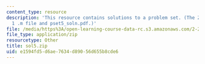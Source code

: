 ```yaml
---
content_type: resource
description: 'This resource contains solutions to a problem set. (The ZIP file contains:
  1 .m file and pset5_soln.pdf.)'
file: /media/https%3A/open-learning-course-data-rc.s3.amazonaws.com/2-23-hydrofoils-and-propellers-spring-2007/e1594fd5d6ae7634d89056d655b8cde6_sol5.zip
file_type: application/zip
resourcetype: Other
title: sol5.zip
uid: e1594fd5-d6ae-7634-d890-56d655b8cde6
---
```

